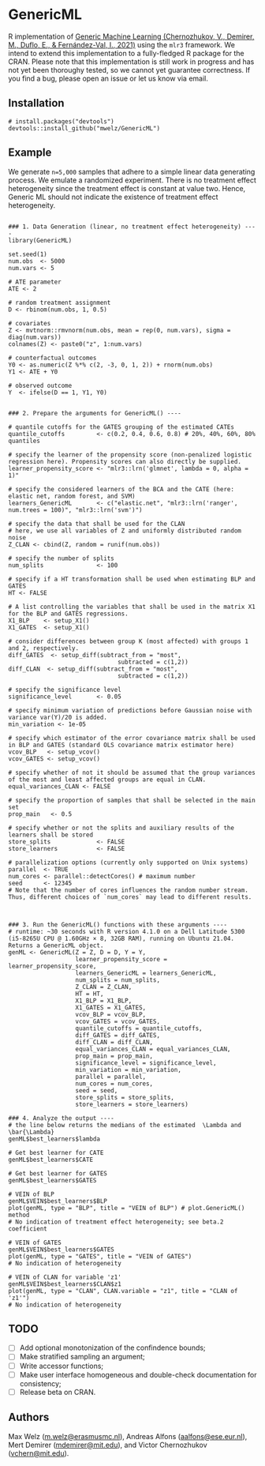 # GenericML
R implementation of [Generic Machine Learning (Chernozhukov, V., Demirer, M., Duflo, E., &amp; Fernández-Val, I., 2021)](https://arxiv.org/abs/1712.04802) using the `mlr3` framework. We intend to extend this implementation to a fully-fledged R package for the CRAN. Please note that this implementation is still work in progress and has not yet been thoroughy tested, so we cannot yet guarantee correctness. If you find a bug, please open an issue or let us know via email.

## Installation
```
# install.packages("devtools")
devtools::install_github("mwelz/GenericML")
```

## Example
We generate `n=5,000` samples that adhere to a simple linear data generating process. We emulate a randomized experiment. There is no treatment effect heterogeneity since the treatment effect is constant at value two. Hence, Generic ML should not indicate the existence of treatment effect heterogeneity.

```{r example}

### 1. Data Generation (linear, no treatment effect heterogeneity) ----
library(GenericML)

set.seed(1)
num.obs  <- 5000
num.vars <- 5

# ATE parameter
ATE <- 2

# random treatment assignment
D <- rbinom(num.obs, 1, 0.5)

# covariates
Z <- mvtnorm::rmvnorm(num.obs, mean = rep(0, num.vars), sigma = diag(num.vars))
colnames(Z) <- paste0("z", 1:num.vars)

# counterfactual outcomes
Y0 <- as.numeric(Z %*% c(2, -3, 0, 1, 2)) + rnorm(num.obs)
Y1 <- ATE + Y0

# observed outcome
Y  <- ifelse(D == 1, Y1, Y0)


### 2. Prepare the arguments for GenericML() ----

# quantile cutoffs for the GATES grouping of the estimated CATEs
quantile_cutoffs         <- c(0.2, 0.4, 0.6, 0.8) # 20%, 40%, 60%, 80% quantiles

# specify the learner of the propensity score (non-penalized logistic regression here). Propensity scores can also directly be supplied.
learner_propensity_score <- "mlr3::lrn('glmnet', lambda = 0, alpha = 1)"

# specify the considered learners of the BCA and the CATE (here: elastic net, random forest, and SVM)
learners_GenericML       <- c("elastic.net", "mlr3::lrn('ranger', num.trees = 100)", "mlr3::lrn('svm')")

# specify the data that shall be used for the CLAN
# here, we use all variables of Z and uniformly distributed random noise
Z_CLAN <- cbind(Z, random = runif(num.obs))

# specify the number of splits
num_splits               <- 100

# specify if a HT transformation shall be used when estimating BLP and GATES
HT <- FALSE

# A list controlling the variables that shall be used in the matrix X1 for the BLP and GATES regressions. 
X1_BLP    <- setup_X1()
X1_GATES  <- setup_X1()

# consider differences between group K (most affected) with groups 1 and 2, respectively.
diff_GATES  <- setup_diff(subtract_from = "most",
                               subtracted = c(1,2))
diff_CLAN  <- setup_diff(subtract_from = "most",
                               subtracted = c(1,2))

# specify the significance level
significance_level       <- 0.05

# specify minimum variation of predictions before Gaussian noise with variance var(Y)/20 is added.
min_variation <- 1e-05

# specify which estimator of the error covariance matrix shall be used in BLP and GATES (standard OLS covariance matrix estimator here)
vcov_BLP   <- setup_vcov()
vcov_GATES <- setup_vcov()

# specify whether of not it should be assumed that the group variances of the most and least affected groups are equal in CLAN.
equal_variances_CLAN <- FALSE

# specify the proportion of samples that shall be selected in the main set
prop_main   <- 0.5

# specify whether or not the splits and auxiliary results of the learners shall be stored
store_splits             <- FALSE
store_learners           <- FALSE

# parallelization options (currently only supported on Unix systems)
parallel  <- TRUE
num_cores <- parallel::detectCores() # maximum number
seed      <- 12345
# Note that the number of cores influences the random number stream. Thus, different choices of `num_cores` may lead to different results.



### 3. Run the GenericML() functions with these arguments ----
# runtime: ~30 seconds with R version 4.1.0 on a Dell Latitude 5300 (i5-8265U CPU @ 1.60GHz × 8, 32GB RAM), running on Ubuntu 21.04. Returns a GenericML object.
genML <- GenericML(Z = Z, D = D, Y = Y,
                   learner_propensity_score = learner_propensity_score,
                   learners_GenericML = learners_GenericML,
                   num_splits = num_splits,
                   Z_CLAN = Z_CLAN,
                   HT = HT,
                   X1_BLP = X1_BLP,
                   X1_GATES = X1_GATES,
                   vcov_BLP = vcov_BLP,
                   vcov_GATES = vcov_GATES,
                   quantile_cutoffs = quantile_cutoffs,
                   diff_GATES = diff_GATES,
                   diff_CLAN = diff_CLAN,
                   equal_variances_CLAN = equal_variances_CLAN,
                   prop_main = prop_main,
                   significance_level = significance_level,
                   min_variation = min_variation,
                   parallel = parallel,
                   num_cores = num_cores,
                   seed = seed,
                   store_splits = store_splits,
                   store_learners = store_learners)

### 4. Analyze the output ----
# the line below returns the medians of the estimated  \Lambda and \bar{\Lambda}
genML$best_learners$lambda

# Get best learner for CATE
genML$best_learners$CATE

# Get best learner for GATES
genML$best_learners$GATES

# VEIN of BLP
genML$VEIN$best_learners$BLP
plot(genML, type = "BLP", title = "VEIN of BLP") # plot.GenericML() method
# No indication of treatment effect heterogeneity; see beta.2 coefficient

# VEIN of GATES
genML$VEIN$best_learners$GATES
plot(genML, type = "GATES", title = "VEIN of GATES")
# No indication of heterogeneity

# VEIN of CLAN for variable 'z1'
genML$VEIN$best_learners$CLAN$z1
plot(genML, type = "CLAN", CLAN.variable = "z1", title = "CLAN of 'z1'")
# No indication of heterogeneity

```

## TODO
- [ ] Add optional monotonization of the confindence bounds;
- [ ] Make stratified sampling an argument;
- [ ] Write accessor functions;
- [ ] Make user interface homogeneous and double-check documentation for consistency;
- [ ] Release beta on CRAN.

## Authors
Max Welz (m.welz@erasmusmc.nl), Andreas Alfons (aalfons@ese.eur.nl), Mert Demirer (mdemirer@mit.edu), and Victor Chernozhukov (vchern@mit.edu).
